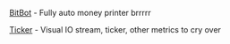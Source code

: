 [BitBot](code/bitbot/bitbot.py) - Fully auto money printer brrrrr

[Ticker](code/ticker/ticker.py) - Visual IO stream, ticker, other metrics to cry over
